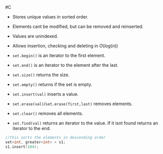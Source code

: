 #C 
- Stores unique values in sorted order.
- Elements cant be modified, but can be removed and reinserted.
- Values are unindexed.
- Allows insertion, checking and deleting in $O(log(n))$

- `set.begin()` is an iterator to the first element.
- `set.end()` is an iterator to the element after the last.
- `set.size()` returns the size.
- `set.empty()` returns if the set is empty.
- `set.insert(val)` inserts a value.
- `set.erase(val)`/`set.erase(first,last)` removes elements.
- `set.clear()` removes all elements.
- `set.find(val)` returns an iterator to the value. If it isnt found returns an iterator to the end.
```C++
//this sorts the elements in descending order
set<int, greater<int> > s1;
s1.insert(104);
```